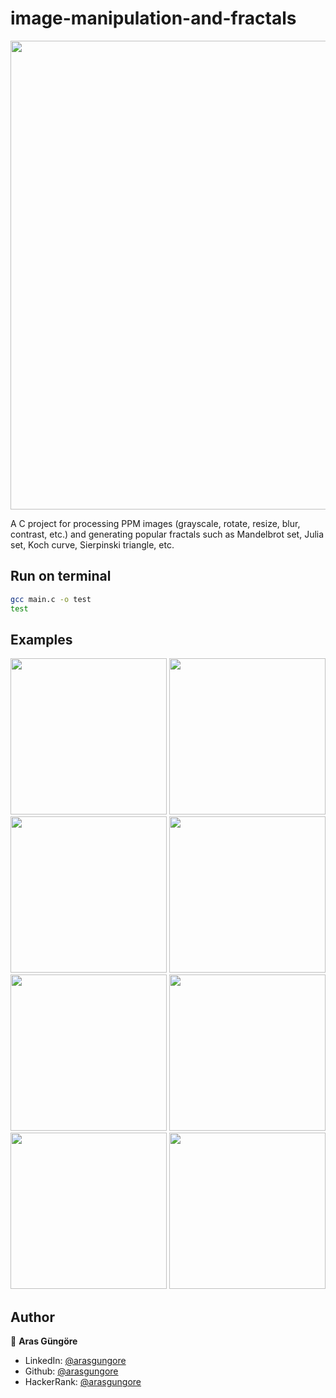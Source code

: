 # image-manipulation-and-fractals
<p align="center"><img src="https://github.com/arasgungore/image-manipulation-and-fractals/blob/master/jpg/all_in_1.jpg" width="750" ></p>

A C project for processing PPM images (grayscale, rotate, resize, blur, contrast, etc.) and generating popular fractals such as Mandelbrot set, Julia set, Koch curve, Sierpinski triangle, etc.

## Run on terminal

```sh
gcc main.c -o test
test
```

## Examples

<p float="left">
  <img src="https://github.com/arasgungore/image-manipulation-and-fractals/blob/master/jpg/west_1.jpg" width="250" />
  <img src="https://github.com/arasgungore/image-manipulation-and-fractals/blob/master/jpg/west_1_negative.jpg" width="250" />
  <img src="https://github.com/arasgungore/image-manipulation-and-fractals/blob/master/jpg/west_1_grayscale.jpg" width="250" />
  <img src="https://github.com/arasgungore/image-manipulation-and-fractals/blob/master/jpg/west_1_sepia.jpg" width="250" />
  <img src="https://github.com/arasgungore/image-manipulation-and-fractals/blob/master/jpg/west_1_brightness_50.jpg" width="250" />
  <img src="https://github.com/arasgungore/image-manipulation-and-fractals/blob/master/jpg/west_1_contrast_50.jpg" width="250" />
  <img src="https://github.com/arasgungore/image-manipulation-and-fractals/blob/master/jpg/west_1_hue_135.jpg" width="250" />
  <img src="https://github.com/arasgungore/image-manipulation-and-fractals/blob/master/jpg/west_1_blurred_3.jpg" width="250" />
</p>

## Author

👤 **Aras Güngöre**

* LinkedIn: [@arasgungore](https://www.linkedin.com/in/arasgungore)
* Github: [@arasgungore](https://github.com/arasgungore)
* HackerRank: [@arasgungore](https://www.hackerrank.com/arasgungore)
